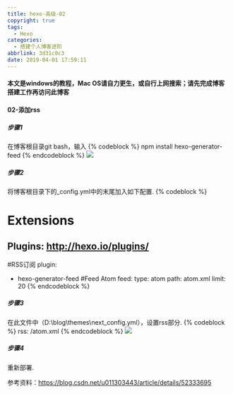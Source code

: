 ```yaml
---
title: hexo-高级-02
copyright: true
tags:
  - Hexo
categories:
  - 搭建个人博客进阶
abbrlink: 3d31c0c3
date: 2019-04-01 17:59:11
---
```

#### 本文是windows的教程，Mac OS请自力更生，或自行上网搜索；请先完成博客搭建工作再访问此博客
#### 02-添加rss
##### 步骤1
在博客根目录git bash，输入
{% codeblock %}
npm install hexo-generator-feed
{% endcodeblock %}
![](https://serverless-page-bucket-jm08mud0-1300042459.cos-website.ap-shanghai.myqcloud.com/pic22.jpg)
<!-- more -->
##### 步骤2
将博客根目录下的_config.yml中的末尾加入如下配置.
{% codeblock %}
# Extensions
## Plugins: http://hexo.io/plugins/
#RSS订阅
plugin:
- hexo-generator-feed
#Feed Atom
feed:
type: atom
path: atom.xml
limit: 20
{% endcodeblock %}
##### 步骤3
在此文件中（D:\blog\themes\next\_config.yml），设置rss部分.
{% codeblock %}
rss: /atom.xml
{% endcodeblock %}
![](https://serverless-page-bucket-jm08mud0-1300042459.cos-website.ap-shanghai.myqcloud.com/pic23.jpg)
##### 步骤4
重新部署.

参考资料：https://blog.csdn.net/u011303443/article/details/52333695
